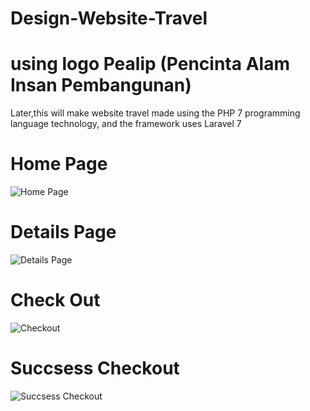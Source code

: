 # Design-Website-Travel

# using logo Pealip (Pencinta Alam Insan Pembangunan)
  Later,this will make website travel  made using the PHP 7 programming language technology, and the framework uses Laravel 7
  
# Home Page

![Home Page](https://user-images.githubusercontent.com/60416437/90025939-e6baac80-dce0-11ea-8019-79aa0ac80091.png)

# Details Page

![Details Page](https://user-images.githubusercontent.com/60416437/90026048-07830200-dce1-11ea-9ffe-c0a6c65385e4.png)

# Check Out


![Checkout](https://user-images.githubusercontent.com/60416437/90026151-25e8fd80-dce1-11ea-8f3a-18d521530a90.png)

# Succsess Checkout

![Succsess Checkout](https://user-images.githubusercontent.com/60416437/90026214-38fbcd80-dce1-11ea-800d-c79f2d78cd95.png)

